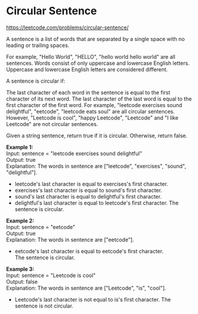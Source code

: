 # Circular Sentence
https://leetcode.com/problems/circular-sentence/

A sentence is a list of words that are separated by a single space with no leading or trailing spaces.

For example, "Hello World", "HELLO", "hello world hello world" are all sentences.
Words consist of only uppercase and lowercase English letters. Uppercase and lowercase English letters are considered different.

A sentence is circular if:

The last character of each word in the sentence is equal to the first character of its next word.
The last character of the last word is equal to the first character of the first word.
For example, "leetcode exercises sound delightful", "eetcode", "leetcode eats soul" are all circular sentences. However, "Leetcode is cool", "happy Leetcode", "Leetcode" and "I like Leetcode" are not circular sentences.

Given a string sentence, return true if it is circular. Otherwise, return false.

<b>Example 1:</b>\
Input: sentence = "leetcode exercises sound delightful"\
Output: true\
Explanation: The words in sentence are ["leetcode", "exercises", "sound", "delightful"].
- leetcode's last character is equal to exercises's first character.
- exercises's last character is equal to sound's first character.
- sound's last character is equal to delightful's first character.
- delightful's last character is equal to leetcode's first character.
The sentence is circular.

<b>Example 2:</b>\
Input: sentence = "eetcode"\
Output: true\
Explanation: The words in sentence are ["eetcode"].
- eetcode's last character is equal to eetcode's first character.\
The sentence is circular.

<b>Example 3:</b>\
Input: sentence = "Leetcode is cool"\
Output: false\
Explanation: The words in sentence are ["Leetcode", "is", "cool"].
- Leetcode's last character is not equal to is's first character.
The sentence is not circular.